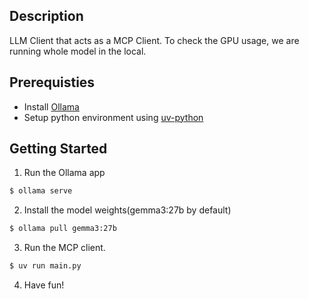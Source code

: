 
## Description
LLM Client that acts as a MCP Client. To check the GPU usage, we are running whole model in the local.

## Prerequisties
- Install [Ollama](https://ollama.com/download/linux)
- Setup python environment using [uv-python](https://github.com/astral-sh/uv)

## Getting Started
1. Run the Ollama app
```bash
$ ollama serve
```
2. Install the model weights(gemma3:27b by default)
```bash
$ ollama pull gemma3:27b
```
3. Run the MCP client.
```bash
$ uv run main.py
```
4. Have fun!
